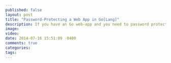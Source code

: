 ```yaml
---
published: false
layout: post
title: "Password-Protecting a Web App in Go[Lang]"
description: If you have an Go web-app and you need to password protect the site, I show you how using Gorilla's Session.
image: 
video: 
date: 2014-07-16 15:51:09 -0400
comments: true
categories: 
tags: 
---
```


